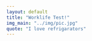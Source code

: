 ```yaml
---
layout: default
title: "Worklife Test!"
img_main: "../img/pic.jpg"
quote: "I love refrigarators"
---
```

